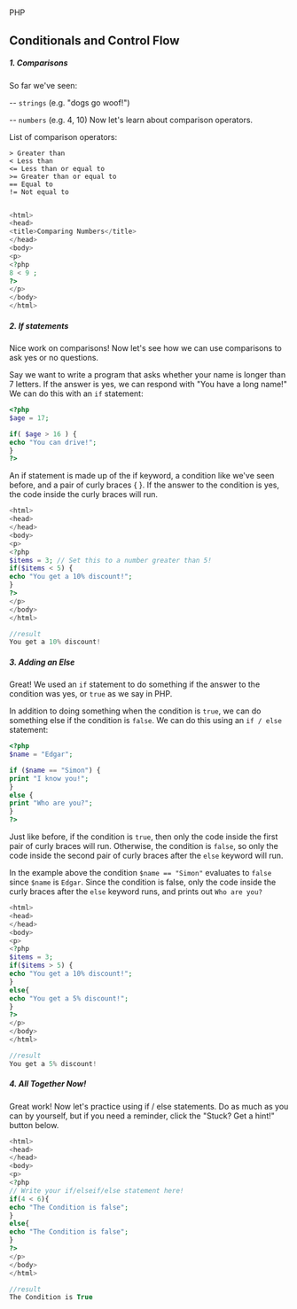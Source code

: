 #
PHP

## Conditionals and Control Flow

##### 1. Comparisons
So far we've seen:

-- `strings` (e.g. "dogs go woof!")

-- `numbers` (e.g. 4, 10)
Now let's learn about comparison operators.

List of comparison operators:

```
> Greater than
< Less than
<= Less than or equal to
>= Greater than or equal to
== Equal to
!= Not equal to
```

```php

<html>
<head>
<title>Comparing Numbers</title>
</head>
<body>
<p>
<?php
8 < 9 ;
?>
</p>
</body>
</html>
```

##### 2. If statements
Nice work on comparisons! Now let's see how we can use comparisons to ask yes or no questions.

Say we want to write a program that asks whether your name is longer than 7 letters. If the answer is yes, we can respond with "You have a long name!" We can do this with an `if` statement:

```php
<?php
$age = 17;

if( $age > 16 ) {
echo "You can drive!";
}
?>
```
An if statement is made up of the if keyword, a condition like we've seen before, and a pair of curly braces { }. If the answer to the condition is yes, the code inside the curly braces will run.

```php
<html>
<head>
</head>
<body>
<p>
<?php
$items = 3; // Set this to a number greater than 5!
if($items < 5) {
echo "You get a 10% discount!";
}
?>
</p>
</body>
</html>

//result
You get a 10% discount!
```

##### 3. Adding an Else
Great! We used an `if` statement to do something if the answer to the condition was yes, or `true` as we say in PHP.

In addition to doing something when the condition is `true`, we can do something else if the condition is `false`. We can do this using an `if / else` statement:

```php
<?php
$name = "Edgar";

if ($name == "Simon") {
print "I know you!";
}
else {
print "Who are you?";
}
?>
```

Just like before, if the condition is `true`, then only the code inside the first pair of curly braces will run. Otherwise, the condition is `false`, so only the code inside the second pair of curly braces after the `else` keyword will run.

In the example above the condition `$name == "Simon"` evaluates to `false` since `$name` is `Edgar`. Since the condition is false, only the code inside the curly braces after the `else` keyword runs, and prints out `Who are you?`

```php
<html>
<head>
</head>
<body>
<p>
<?php
$items = 3;
if($items > 5) {
echo "You get a 10% discount!";
}
else{
echo "You get a 5% discount!";
}
?>
</p>
</body>
</html>

//result
You get a 5% discount!
```

##### 4. All Together Now!
Great work! Now let's practice using if / else statements. Do as much as you can by yourself, but if you need a reminder, click the "Stuck? Get a hint!" button below.

```php
<html>
<head>
</head>
<body>
<p>
<?php
// Write your if/elseif/else statement here!
if(4 < 6){
echo "The Condition is false";
}
else{
echo "The Condition is false";
}
?>
</p>
</body>
</html>

//result
The Condition is True
```

